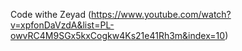  Code withe Zeyad
 (https://www.youtube.com/watch?v=xpfonDaVzdA&list=PL-owvRC4M9SGx5kxCogkw4Ks21e41Rh3m&index=10)